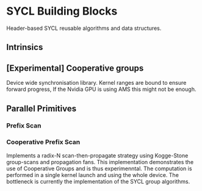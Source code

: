 # SYCL Building Blocks

Header-based SYCL reusable algorithms and data structures.

## Intrinsics

## [Experimental] Cooperative groups

Device wide synchronisation library. Kernel ranges are bound to ensure forward progress, If the Nvidia GPU is using AMS this might not be enough.

## Parallel Primitives

### Prefix Scan

### Cooperative Prefix Scan

Implements a radix-N scan-then-propagate strategy using Kogge-Stone group-scans and propagation fans. This implementation demonstrates the use of Cooperative Groups and is thus experimenntal. The computation is performed
in a single kernel launch and using the whole device. The bottleneck is currently the implementation of the SYCL group algorithms.


